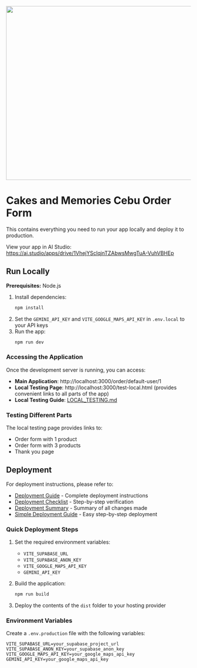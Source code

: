 <div align="center">
<img width="1200" height="475" alt="GHBanner" src="https://github.com/user-attachments/assets/0aa67016-6eaf-458a-adb2-6e31a0763ed6" />
</div>

# Cakes and Memories Cebu Order Form

This contains everything you need to run your app locally and deploy it to production.

View your app in AI Studio: https://ai.studio/apps/drive/1VhejYSclqjnTZAbwsMwgTuA-VuhVBHEp

## Run Locally

**Prerequisites:** Node.js

1. Install dependencies:
   ```bash
   npm install
   ```
2. Set the `GEMINI_API_KEY` and `VITE_GOOGLE_MAPS_API_KEY` in `.env.local` to your API keys
3. Run the app:
   ```bash
   npm run dev
   ```

### Accessing the Application

Once the development server is running, you can access:

- **Main Application**: http://localhost:3000/order/default-user/1
- **Local Testing Page**: http://localhost:3000/test-local.html (provides convenient links to all parts of the app)
- **Local Testing Guide**: [LOCAL_TESTING.md](LOCAL_TESTING.md)

### Testing Different Parts

The local testing page provides links to:
- Order form with 1 product
- Order form with 3 products
- Thank you page

## Deployment

For deployment instructions, please refer to:

- [Deployment Guide](docs/DEPLOYMENT.md) - Complete deployment instructions
- [Deployment Checklist](DEPLOYMENT_CHECKLIST.md) - Step-by-step verification
- [Deployment Summary](DEPLOYMENT_SUMMARY.md) - Summary of all changes made
- [Simple Deployment Guide](SIMPLE_DEPLOYMENT_GUIDE.md) - Easy step-by-step deployment

### Quick Deployment Steps

1. Set the required environment variables:
   - `VITE_SUPABASE_URL`
   - `VITE_SUPABASE_ANON_KEY`
   - `VITE_GOOGLE_MAPS_API_KEY`
   - `GEMINI_API_KEY`

2. Build the application:
   ```bash
   npm run build
   ```

3. Deploy the contents of the `dist` folder to your hosting provider

### Environment Variables

Create a `.env.production` file with the following variables:
```env
VITE_SUPABASE_URL=your_supabase_project_url
VITE_SUPABASE_ANON_KEY=your_supabase_anon_key
VITE_GOOGLE_MAPS_API_KEY=your_google_maps_api_key
GEMINI_API_KEY=your_google_maps_api_key
```
